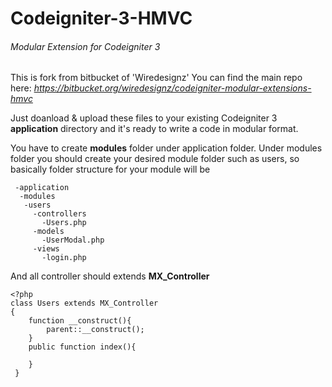 # Codeigniter-3-HMVC
###### Modular Extension for Codeigniter 3

This is fork from bitbucket of 'Wiredesignz' 
You can find the main repo here:
*https://bitbucket.org/wiredesignz/codeigniter-modular-extensions-hmvc*

Just doanload & upload these files to your existing Codeigniter 3 **application** directory and it's ready to write a code in modular format.

You have to create **modules** folder under application folder.
Under modules folder you should create your desired module folder such as users, so basically folder structure for your module will be

```
 -application
  -modules
   -users
     -controllers
       -Users.php
     -models
       -UserModal.php
     -views
       -login.php
```
 
And all controller should extends **MX_Controller**
```
<?php
class Users extends MX_Controller
{
	function __construct(){
		parent::__construct();
	}
    public function index(){
      
    }
 }
  
```
